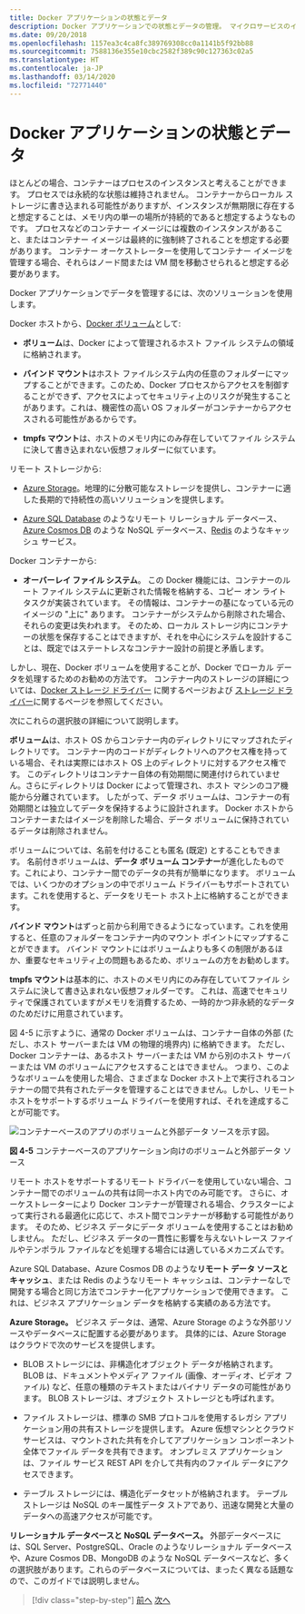 ```yaml
---
title: Docker アプリケーションの状態とデータ
description: Docker アプリケーションでの状態とデータの管理。 マイクロサービスのインスタンスは再利用できませんが、データはそうではありません。マイクロ サービスでこれを処理する方法。
ms.date: 09/20/2018
ms.openlocfilehash: 1157ea3c4ca8fc389769308cc0a1141b5f92bb88
ms.sourcegitcommit: 7588136e355e10cbc2582f389c90c127363c02a5
ms.translationtype: HT
ms.contentlocale: ja-JP
ms.lasthandoff: 03/14/2020
ms.locfileid: "72771440"
---
```

# <a name="state-and-data-in-docker-applications"></a>Docker アプリケーションの状態とデータ

ほとんどの場合、コンテナーはプロセスのインスタンスと考えることができます。 プロセスでは永続的な状態は維持されません。 コンテナーからローカル ストレージに書き込まれる可能性がありますが、インスタンスが無期限に存在すると想定することは、メモリ内の単一の場所が持続的であると想定するようなものです。 プロセスなどのコンテナー イメージには複数のインスタンスがあること、またはコンテナー イメージは最終的に強制終了されることを想定する必要があります。 コンテナー オーケストレーターを使用してコンテナー イメージを管理する場合、それらはノード間または VM 間を移動させられると想定する必要があります。

Docker アプリケーションでデータを管理するには、次のソリューションを使用します。

Docker ホストから、[Docker ボリューム](https://docs.docker.com/engine/admin/volumes/)として:

- **ボリューム**は、Docker によって管理されるホスト ファイル システムの領域に格納されます。

- **バインド マウント**はホスト ファイルシステム内の任意のフォルダーにマップすることができます。このため、Docker プロセスからアクセスを制御することができず、アクセスによってセキュリティ上のリスクが発生することがあります。これは、機密性の高い OS フォルダーがコンテナーからアクセスされる可能性があるからです。

- **tmpfs マウント**は、ホストのメモリ内にのみ存在していてファイル システムに決して書き込まれない仮想フォルダーに似ています。

リモート ストレージから:

- [Azure Storage](https://azure.microsoft.com/documentation/services/storage/)。地理的に分散可能なストレージを提供し、コンテナーに適した長期的で持続性の高いソリューションを提供します。

- [Azure SQL Database](https://azure.microsoft.com/services/sql-database/) のようなリモート リレーショナル データベース、[Azure Cosmos DB](https://docs.microsoft.com/azure/cosmos-db/introduction) のような NoSQL データベース、[Redis](https://redis.io/) のようなキャッシュ サービス。

Docker コンテナーから:

- **オーバーレイ ファイル システム**。 この Docker 機能には、コンテナーのルート ファイル システムに更新された情報を格納する、コピー オン ライト タスクが実装されています。 その情報は、コンテナーの基になっている元のイメージの "上に" あります。 コンテナーがシステムから削除された場合、それらの変更は失われます。 そのため、ローカル ストレージ内にコンテナーの状態を保存することはできますが、それを中心にシステムを設計することは、既定ではステートレスなコンテナー設計の前提と矛盾します。

しかし、現在、Docker ボリュームを使用することが、Docker でローカル データを処理するためのお勧めの方法です。 コンテナー内のストレージの詳細については、[Docker ストレージ ドライバー](https://docs.docker.com/storage/storagedriver/select-storage-driver/) に関するページおよび [ストレージ ドライバー](https://docs.docker.com/storage/storagedriver/)に関するページを参照してください。

次にこれらの選択肢の詳細について説明します。

**ボリューム**は、ホスト OS からコンテナー内のディレクトリにマップされたディレクトリです。 コンテナー内のコードがディレクトリへのアクセス権を持っている場合、それは実際にはホスト OS 上のディレクトリに対するアクセス権です。 このディレクトリはコンテナー自体の有効期間に関連付けられていません。さらにディレクトリは Docker によって管理され、ホスト マシンのコア機能から分離されています。 したがって、データ ボリュームは、コンテナーの有効期間とは独立してデータを保持するように設計されます。 Docker ホストからコンテナーまたはイメージを削除した場合、データ ボリュームに保持されているデータは削除されません。

ボリュームについては、名前を付けることも匿名 (既定) とすることもできます。 名前付きボリュームは、**データ ボリューム コンテナー**が進化したものです。これにより、コンテナー間でのデータの共有が簡単になります。 ボリュームでは、いくつかのオプションの中でボリューム ドライバーもサポートされています。これを使用すると、データをリモート ホスト上に格納することができます。

**バインド マウント**はずっと前から利用できるようになっています。これを使用すると、任意のフォルダーをコンテナー内のマウント ポイントにマップすることができます。 バインド マウントにはボリュームよりも多くの制限があるほか、重要なセキュリティ上の問題もあるため、ボリュームの方をお勧めします。

**tmpfs マウント**は基本的に、ホストのメモリ内にのみ存在していてファイル システムに決して書き込まれない仮想フォルダーです。 これは、高速でセキュリティで保護されていますがメモリを消費するため、一時的かつ非永続的なデータのためだけに用意されています。

図 4-5 に示すように、通常の Docker ボリュームは、コンテナー自体の外部 (ただし、ホスト サーバーまたは VM の物理的境界内) に格納できます。 ただし、Docker コンテナーは、あるホスト サーバーまたは VM から別のホスト サーバーまたは VM のボリュームにアクセスすることはできません。 つまり、このようなボリュームを使用した場合、さまざまな Docker ホスト上で実行されるコンテナーの間で共有されたデータを管理することはできません。しかし、リモート ホストをサポートするボリューム ドライバーを使用すれば、それを達成することが可能です。

![コンテナーベースのアプリのボリュームと外部データ ソースを示す図。](./media/docker-application-state-data/volumes-external-data-sources.png)

**図 4-5** コンテナーベースのアプリケーション向けのボリュームと外部データ ソース

リモート ホストをサポートするリモート ドライバーを使用していない場合、コンテナー間でのボリュームの共有は同一ホスト内でのみ可能です。 さらに、オーケストレーターにより Docker コンテナーが管理される場合、クラスターによって実行される最適化に応じて、ホスト間でコンテナーが移動する可能性があります。 そのため、ビジネス データにデータ ボリュームを使用することはお勧めしません。 ただし、ビジネス データの一貫性に影響を与えないトレース ファイルやテンポラル ファイルなどを処理する場合には適しているメカニズムです。

Azure SQL Database、Azure Cosmos DB のような**リモート データ ソースとキャッシュ**、または Redis のようなリモート キャッシュは、コンテナーなしで開発する場合と同じ方法でコンテナー化アプリケーションで使用できます。 これは、ビジネス アプリケーション データを格納する実績のある方法です。

**Azure Storage。** ビジネス データは、通常、Azure Storage のような外部リソースやデータベースに配置する必要があります。 具体的には、Azure Storage はクラウドで次のサービスを提供します。

- BLOB ストレージには、非構造化オブジェクト データが格納されます。 BLOB は、ドキュメントやメディア ファイル (画像、オーディオ、ビデオ ファイル) など、任意の種類のテキストまたはバイナリ データの可能性があります。 BLOB ストレージは、オブジェクト ストレージとも呼ばれます。

- ファイル ストレージは、標準の SMB プロトコルを使用するレガシ アプリケーション用の共有ストレージを提供します。 Azure 仮想マシンとクラウド サービスは、マウントされた共有を介してアプリケーション コンポーネント全体でファイル データを共有できます。 オンプレミス アプリケーションは、ファイル サービス REST API を介して共有内のファイル データにアクセスできます。

- テーブル ストレージには、構造化データセットが格納されます。 テーブル ストレージは NoSQL のキー属性データ ストアであり、迅速な開発と大量のデータへの高速アクセスが可能です。

**リレーショナル データベースと NoSQL データベース。** 外部データベースには、SQL Server、PostgreSQL、Oracle のようなリレーショナル データベースや、Azure Cosmos DB、MongoDB のような NoSQL データベースなど、多くの選択肢があります。これらのデータベースについては、まったく異なる話題なので、このガイドでは説明しません。

>[!div class="step-by-step"]
>[前へ](containerize-monolithic-applications.md)
>[次へ](service-oriented-architecture.md)
